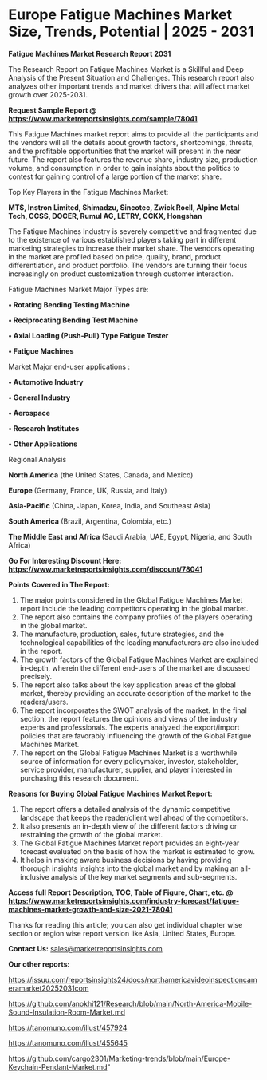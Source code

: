# Europe Fatigue Machines Market Size, Trends, Potential | 2025 - 2031

<strong>Fatigue Machines Market Research Report 2031</strong>

The Research Report on Fatigue Machines Market is a Skillful and Deep Analysis of the Present Situation and Challenges. This research report also analyzes other important trends and market drivers that will affect market growth over 2025-2031.

<strong>Request Sample Report @ <a href=https://www.marketreportsinsights.com/sample/78041>https://www.marketreportsinsights.com/sample/78041</a></strong>

This Fatigue Machines market report aims to provide all the participants and the vendors will all the details about growth factors, shortcomings, threats, and the profitable opportunities that the market will present in the near future. The report also features the revenue share, industry size, production volume, and consumption in order to gain insights about the politics to contest for gaining control of a large portion of the market share.

Top Key Players in the Fatigue Machines Market:

<strong>MTS, Instron Limited, Shimadzu, Sincotec, Zwick Roell, Alpine Metal Tech, CCSS, DOCER, Rumul AG, LETRY, CCKX, Hongshan</strong>

The Fatigue Machines Industry is severely competitive and fragmented due to the existence of various established players taking part in different marketing strategies to increase their market share. The vendors operating in the market are profiled based on price, quality, brand, product differentiation, and product portfolio. The vendors are turning their focus increasingly on product customization through customer interaction.

Fatigue Machines Market Major Types are:

<strong>• Rotating Bending Testing Machine

• Reciprocating Bending Test Machine

• Axial Loading (Push-Pull) Type Fatigue Tester

• Fatigue Machines</strong>

Market Major end-user applications :

<strong>• Automotive Industry

• General Industry

• Aerospace

• Research Institutes

• Other Applications</strong>

Regional Analysis

</u><strong><b>North America</b></strong> (the United States, Canada, and Mexico)

<strong><b>Europe </b></strong>(Germany, France, UK, Russia, and Italy)

<strong><b>Asia-Pacific</b></strong> (China, Japan, Korea, India, and Southeast Asia)

<strong><b>South America</b></strong> (Brazil, Argentina, Colombia, etc.)

<strong><b>The Middle East and Africa</b></strong> (Saudi Arabia, UAE, Egypt, Nigeria, and South Africa)

<strong>Go For Interesting Discount Here: <a href=https://www.marketreportsinsights.com/discount/78041>https://www.marketreportsinsights.com/discount/78041</a></strong>

<strong>Points Covered in The Report:</strong>
<ol>
  <li>The major points considered in the Global Fatigue Machines Market report include the leading competitors operating in the global market.</li>
  <li>The report also contains the company profiles of the players operating in the global market.</li>
  <li>The manufacture, production, sales, future strategies, and the technological capabilities of the leading manufacturers are also included in the report.</li>
  <li>The growth factors of the Global Fatigue Machines Market are explained in-depth, wherein the different end-users of the market are discussed precisely.</li>
  <li>The report also talks about the key application areas of the global market, thereby providing an accurate description of the market to the readers/users.</li>
  <li>The report incorporates the SWOT analysis of the market. In the final section, the report features the opinions and views of the industry experts and professionals. The experts analyzed the export/import policies that are favorably influencing the growth of the Global Fatigue Machines Market.</li>
  <li>The report on the Global Fatigue Machines Market is a worthwhile source of information for every policymaker, investor, stakeholder, service provider, manufacturer, supplier, and player interested in purchasing this research document.</li>
</ol>
<strong>Reasons for Buying Global Fatigue Machines Market Report:</strong>

<ol>
  <li>The report offers a detailed analysis of the dynamic competitive landscape that keeps the reader/client well ahead of the competitors.</li>
  <li>It also presents an in-depth view of the different factors driving or restraining the growth of the global market.</li>
  <li>The Global Fatigue Machines Market report provides an eight-year forecast evaluated on the basis of how the market is estimated to grow.</li>
  <li>It helps in making aware business decisions by having providing thorough insights insights into the global market and by making an all-inclusive analysis of the key market segments and sub-segments.</li>
</ol>
<strong>Access full Report Description, TOC, Table of Figure, Chart, etc. @ <a href=https://www.marketreportsinsights.com/industry-forecast/fatigue-machines-market-growth-and-size-2021-78041>https://www.marketreportsinsights.com/industry-forecast/fatigue-machines-market-growth-and-size-2021-78041</a></strong>


Thanks for reading this article; you can also get individual chapter wise section or region wise report version like Asia, United States, Europe.

<strong>Contact Us:</strong>
sales@marketreportsinsights.com

<strong>Our other reports:</strong>

<a href=https://issuu.com/reportsinsights24/docs/northamericavideoinspectioncameramarket20252031com>https://issuu.com/reportsinsights24/docs/northamericavideoinspectioncameramarket20252031com</a>

<a href=https://github.com/anokhi121/Research/blob/main/North-America-Mobile-Sound-Insulation-Room-Market.md>https://github.com/anokhi121/Research/blob/main/North-America-Mobile-Sound-Insulation-Room-Market.md</a>

<a href=https://tanomuno.com/illust/457924>https://tanomuno.com/illust/457924</a>

<a href=https://tanomuno.com/illust/455645>https://tanomuno.com/illust/455645</a>

<a href=https://github.com/cargo2301/Marketing-trends/blob/main/Europe-Keychain-Pendant-Market.md>https://github.com/cargo2301/Marketing-trends/blob/main/Europe-Keychain-Pendant-Market.md</a>"
